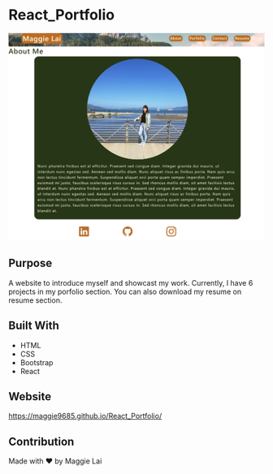 # React_Portfolio
![Screenshot](src/assets/Capture.JPG)

## Purpose
A website to introduce myself and showcast my work. Currently, I have 6 projects in my porfolio section. You can also download my resume on resume section.

## Built With
* HTML
* CSS
* Bootstrap
* React

## Website
https://maggie9685.github.io/React_Portfolio/

## Contribution
Made with ❤️ by Maggie Lai


